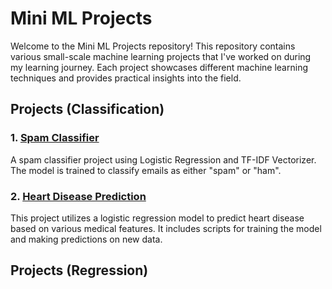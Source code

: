 # Mini ML Projects

Welcome to the Mini ML Projects repository! This repository contains various small-scale machine learning projects that I've worked on during my learning journey. Each project showcases different machine learning techniques and provides practical insights into the field.

## Projects (Classification)

### 1. [Spam Classifier](https://github.com/IrfanKpm/mini-ml-projects/tree/main/spam-message-classification)
 
A spam classifier project using Logistic Regression and TF-IDF Vectorizer. The model is trained to classify emails as either "spam" or "ham".

### 2. [Heart Disease Prediction](https://github.com/IrfanKpm/mini-ml-projects/tree/main/Heart-Disease-Prediction)
  
This project utilizes a logistic regression model to predict heart disease based on various medical features. It includes scripts for training the model and making predictions on new data.

## Projects (Regression)
